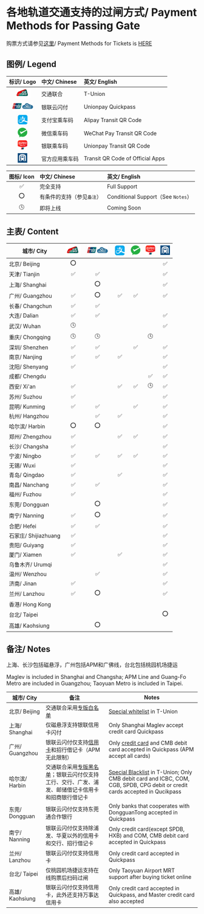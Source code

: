 # 各地轨道交通支持的过闸方式/ Payment Methods for Passing Gate

购票方式请参见[这里](https://github.com/Ivysauro/ChinaRailTransit/blob/master/data/Payment%20Methods(Part%202).md)/ Payment Methods for Tickets is [HERE](https://github.com/Ivysauro/ChinaRailTransit/blob/master/data/Payment%20Methods(Part%202).md)

## 图例/ Legend

| 标识/ Logo | 中文/ Chinese | 英文/ English |
| :-: | :- | :- |
| <img src="/images/T-Union.png" width="40" hegiht="40" alt="T-Union"/> | 交通联合 | T-Union |
| <img src="/images/Quickpass.png" width="60" hegiht="60" alt="Unionpay Quickpass"/> | 银联云闪付 | Unionpay Quickpass |
| <img src="/images/Alipay.png" width="30" hegiht="30" alt="Alipay Transit QR Code"/> | 支付宝乘车码 | Alipay Transit QR Code |
| <img src="/images/WeChat Pay.png" width="25" hegiht="25" alt="WeChat Pay Transit QR Code"/> | 微信乘车码 | WeChat Pay Transit QR Code |
| <img src="/images/Unionpay.png" width="25" hegiht="25" alt="Unionpay Transit QR Code"/> | 银联乘车码 | Unionpay Transit QR Code |
| <img src="/images/Rail Transit.png" width="25" hegiht="25" alt="Transit QR Code of Official Apps"/> | 官方应用乘车码 | Transit QR Code of Official Apps |

| 图标/ Icon | 中文/ Chinese | 英文/ English |
| :-: | :- | :- |
| ✅ | 完全支持 | Full Support |
| ⭕ | 有条件的支持（参见`备注`） | Conditional Support（See `Notes`） |
| 🕓 | 即将上线 | Coming Soon |

## 主表/ Content

| 城市/ City | <img src="/images/T-Union.png" width="40" hegiht="40" alt="T-Union"/> | <img src="/images/Quickpass.png" width="60" hegiht="60" alt="Unionpay Quickpass"/> | <img src="/images/Alipay.png" width="30" hegiht="30" alt="Alipay Transit QR Code"/> | <img src="/images/WeChat Pay.png" width="25" hegiht="25" alt="WeChat Pay Transit QR Code"/> | <img src="/images/Unionpay.png" width="25" hegiht="25" alt="Unionpay Transit QR Code"/> | <img src="/images/Rail Transit.png" width="25" hegiht="25" alt="Transit QR Code of Official Apps"/> |
| ---------  | :-----: | :------:  | :---------: | :-------: | :-------: | :-----------: |
| 北京/ Beijing | ⭕ | | | | | ✅ | 
| 天津/ Tianjin | ✅ | ✅ | | | | ✅ | |
| 上海/ Shanghai | | ⭕ | | | | ✅ | |
| 广州/ Guangzhou | ✅ | ⭕ | ✅ | ✅ | | ✅ | |
| 长春/ Changchun | ✅ | ✅ | | | | | |
| 大连/ Dalian | ✅ | ✅ | | | | ✅ | |
| 武汉/ Wuhan | 🕓 | | | | | ✅ | |
| 重庆/ Chongqing | 🕓 | 🕓 | | | 🕓 | |
| 深圳/ Shenzhen | ✅ | ✅ | | ✅ | | ✅ | |
| 南京/ Nanjing | ✅ | ✅ | ✅ | | | ✅ | |
| 沈阳/ Shenyang | ✅ | | | | | ✅ | |
| 成都/ Chengdu | | | | | ✅ | ✅ | |
| 西安/ Xi'an | ✅ | | ✅ | ✅ | 🕓 | ✅ | |
| 苏州/ Suzhou | ✅ | | | | | ✅ | |
| 昆明/ Kunming | ✅ | ✅ | | ✅ | | ✅ | |
| 杭州/ Hangzhou | | ✅ | ✅ | | | ✅ | |
| 哈尔滨/ Harbin | ⭕ | ⭕ | | | | ✅ | |
| 郑州/ Zhengzhou | ✅ | | ✅ | ✅ | | ✅ | |
| 长沙/ Changsha | ✅ | | | | | ✅ | |
| 宁波/ Ningbo | ✅ | ✅ | ✅ | ✅ | | ✅ | |
| 无锡/ Wuxi | ✅ | | | | | ✅ | |
| 青岛/ Qingdao | ✅ | | ✅ | | | ✅ | |
| 南昌/ Nanchang | ✅ | ✅ | | | | ✅ | |
| 福州/ Fuzhou | ✅ | | | | | ✅ | |
| 东莞/ Dongguan | | ⭕ | | | | ✅ | |
| 南宁/ Nanning | ✅ | ⭕ | | | | ✅ | |
| 合肥/ Hefei | ✅ | ✅ | | | | ✅ | |
| 石家庄/ Shijiazhuang | ✅ | | | | | ✅ | |
| 贵阳/ Guiyang | ✅ | | | | | ✅ | |
| 厦门/ Xiamen | ✅ | | ✅ | | | ✅ | |
| 乌鲁木齐/ Urumqi | | | | | | ✅ | |
| 温州/ Wenzhou | | ✅ | | | | ✅ | |
| 济南/ Jinan | ✅ | | | | | ✅ | |
| 兰州/ Lanzhou | ✅ | ⭕ | | | | ✅ | |
| 香港/ Hong Kong | | | | | | | |
| 台北/ Taipei | | | | | | ⭕ | |
| 高雄/ Kaohsiung | | ⭕ | | | | | ✅ |

## 备注/ Notes

上海、长沙包括磁悬浮，广州包括APM和广佛线，台北包括桃园机场捷运

Maglev is included in Shanghai and Changsha; APM Line and Guang-Fo Metro are included in Guangzhou; Taoyuan Metro is included in Taipei.

| 城市/ City | 备注 | Notes |
| --------- | --- | ----- |
| 北京/ Beijing | 交通联合采用[专版白名单](https://mp.weixin.qq.com/s/JF4pULn90EA7S5lUWaxNyw) | [Special whitelist](https://mp.weixin.qq.com/s/JF4pULn90EA7S5lUWaxNyw) in T-Union |
| 上海/ Shanghai | 仅磁悬浮支持银联信用卡闪付 | Only Shanghai Maglev accept credit card Quickpass|
| 广州/ Guangzhou | 银联云闪付仅支持[信用卡](http://cs.gzmtr.com/ckfw/pwzy/201811/t20181106_60161.htm)和招行借记卡（APM无此限制） | Only [credit card](http://cs.gzmtr.com/ckfw/pwzy/201811/t20181106_60161.htm) and CMB debit card accepted in Quickpass (APM accept all cards) |
| 哈尔滨/ Harbin | 交通联合采用[专版黑名单](https://www.zhihu.com/question/312911617)；银联云闪付仅支持工行、交行、广发、浦发、邮储借记卡信用卡和招商银行借记卡 | [Special Blacklist](https://www.zhihu.com/question/312911617) in T-Union; Only CMB debit card and ICBC, COM, CGB, SPDB, CPG debit or credit cards accepted in Qucikpass |
| 东莞/ Dongguan | 银联云闪付仅支持东莞通合作银行 | Only banks that cooperates with DongguanTong accepted in Quickpass |
| 南宁/ Nanning | 银联云闪付仅支持除浦发、华夏以外的信用卡和交行、招行借记卡 | Only credit card(except SPDB, HXB) and COM, CMB debit card accepted in Quickpass |
| 兰州/ Lanzhou | 银联云闪付仅支持信用卡 | Only credit card accepted in Quickpass |
| 台北/ Taipei | 仅桃园机场捷运支持在线购票后扫码过闸 | Only Taoyuan Airport MRT support after buying ticket online |
| 高雄/ Kaohsiung | 银联云闪付仅支持信用卡，此外还支持万事达信用卡 | Only credit card accepted in Quickpass, and Master credit card also accepted |
